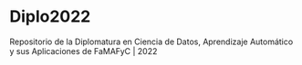 # Diplo2022
Repositorio de la Diplomatura en Ciencia de Datos, Aprendizaje Automático y sus Aplicaciones  de FaMAFyC  |  2022
